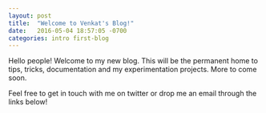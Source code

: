 ```yaml
---
layout: post
title:  "Welcome to Venkat's Blog!"
date:   2016-05-04 18:57:05 -0700
categories: intro first-blog
---
```

Hello people!
	Welcome to my new blog. This will be the permanent home to tips, tricks, documentation and my experimentation projects. More to come soon.

Feel free to get in touch with me on twitter or drop me an email through the links below!
